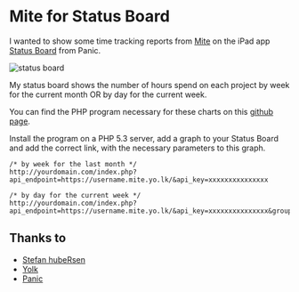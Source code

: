 # Mite for Status Board

I wanted to show some time tracking reports from [Mite](http://mite.yo.lk/en/) on the iPad app [Status Board](http://panic.com/statusboard/) from Panic.

![status board](http://groenewege.com/files/mite_statusboard.jpg)

My status board shows the number of hours spend on each project by week for the current month OR by day for the current week.

You can find the PHP program necessary for these charts on this [github page](https://github.com/groenewege/Mitey/tree/statusboard).

Install the program on a PHP 5.3 server, add a graph to your Status Board and add the correct link, with the necessary parameters to this graph.

    /* by week for the last month */
    http://yourdomain.com/index.php?api_endpoint=https://username.mite.yo.lk/&api_key=xxxxxxxxxxxxxxx

    /* by day for the current week */
    http://yourdomain.com/index.php?api_endpoint=https://username.mite.yo.lk/&api_key=xxxxxxxxxxxxxxx&group_by=day


## Thanks to

* [Stefan hubeRsen](https://github.com/hubeRsen/Mitey)
* [Yolk](http://mite.yo.lk/en/)
* [Panic](http://panic.com/statusboard/)